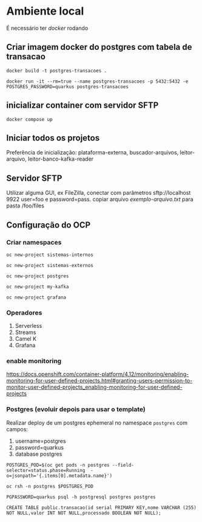 

# Ambiente local

É necessário ter *docker* rodando

## Criar imagem docker do postgres com tabela de transacao

```
docker build -t postgres-transacoes .
```

```
docker run -it --rm=true --name postgres-transacoes -p 5432:5432 -e POSTGRES_PASSWORD=quarkus postgres-transacoes
```

## inicializar container com servidor SFTP

```
docker compose up
```


## Iniciar todos os projetos

Preferência de inicialização: plataforma-externa, buscador-arquivos, leitor-arquivo, leitor-banco-kafka-reader


## Servidor SFTP

Utilizar alguma GUI, ex FileZilla, conectar com parâmetros sftp://localhost 9922 user=foo e password=pass.
copiar arquivo *exemplo-arquivo.txt* para pasta /foo/files

## Configuração do OCP

### Criar namespaces

```
oc new-project sistemas-internos
```

```
oc new-project sistemas-externos
```

```
oc new-project postgres
```

```
oc new-project my-kafka
```

```
oc new-project grafana
```


### Operadores

1. Serverless
2. Streams
3. Camel K
4. Grafana

### enable monitoring

https://docs.openshift.com/container-platform/4.12/monitoring/enabling-monitoring-for-user-defined-projects.html#granting-users-permission-to-monitor-user-defined-projects_enabling-monitoring-for-user-defined-projects

### Postgres (evoluir depois para usar o template)

Realizar deploy de um postgres ephemeral no namespace `postgres` com campos:
1. username=postgres
2. password=quarkus
3. database postgres

```
POSTGRES_POD=$(oc get pods -n postgres --field-selector=status.phase=Running  -o=jsonpath='{.items[0].metadata.name}')
```

```
oc rsh -n postgres $POSTGRES_POD
```

```
PGPASSWORD=quarkus psql -h postgresql postgres postgres
```

```
CREATE TABLE public.transacao(id serial PRIMARY KEY,nome VARCHAR (255) NOT NULL,valor INT NOT NULL,processado BOOLEAN NOT NULL);
```
